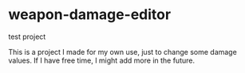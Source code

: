 # weapon-damage-editor
test project

This is a project I made for my own use, just to change some damage values.
If I have free time, I might add more in the future.
